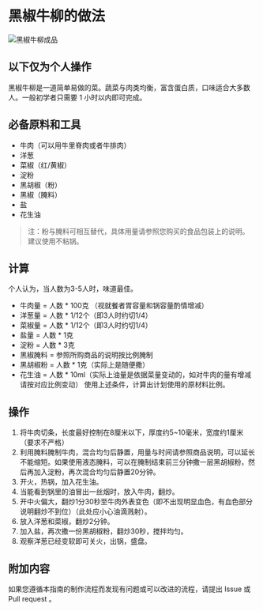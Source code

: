 # 黑椒牛柳的做法

![黑椒牛柳成品](./黑椒牛柳.jpg)

## 以下仅为个人操作

黑椒牛柳是一道简单易做的菜。蔬菜与肉类均衡，富含蛋白质，口味适合大多数人。一般初学者只需要 1 小时以内即可完成。

## 必备原料和工具

- 牛肉（可以用牛里脊肉或者牛排肉）
- 洋葱
- 菜椒（红/黄椒）
- 淀粉
- 黑胡椒（粉）
- 黑椒（腌料）
- 盐
- 花生油

>注：粉与腌料可相互替代，具体用量请参照您购买的食品包装上的说明。
>建议使用不粘锅。

## 计算

个人认为，当人数为3-5人时，味道最佳。

- 牛肉量 = 人数 * 100克 （视就餐者胃容量和锅容量酌情增减）
- 洋葱量 = 人数 * 1/12个（即3人时约切1/4）
- 菜椒量 = 人数 * 1/12个（即3人时约切1/4）
- 盐量 = 人数 * 1克
- 淀粉 = 人数 * 3克
- 黑椒腌料 = 参照所购商品的说明按比例腌制
- 黑胡椒粉 = 人数 * 1克（实际上是随便撒）
- 花生油 = 人数 * 10ml（实际上油量是依据菜量变动的，如对牛肉的量有增减请按对应比例变动）
使用上述条件，计算出计划使用的原材料比例。

## 操作

1. 将牛肉切条，长度最好控制在8厘米以下，厚度约5~10毫米，宽度约1厘米（要求不严格）
2. 利用腌料腌制牛肉，混合均匀后静置，用量与时间请参照商品说明，可以延长不能缩短。如果使用液态腌料，可以在腌制结束前三分钟撒一层黑胡椒粉，然后再加入淀粉，再次混合均匀后静置20分钟。
3. 开火，热锅，加入花生油。
4. 当能看到锅里的油冒出一丝烟时，放入牛肉，翻炒。
5. 开中火偏大，翻炒1分30秒至牛肉外表变色（即不出现明显血色，有血色部分说明翻炒不到位）（此处应小心油滴溅射）。
6. 放入洋葱和菜椒，翻炒2分钟。
7. 加入盐，再次撒一份黑胡椒粉，翻炒30秒，搅拌均匀。
8. 观察洋葱已经变软即可关火，出锅，盛盘。


## 附加内容

如果您遵循本指南的制作流程而发现有问题或可以改进的流程，请提出 Issue 或 Pull request 。
